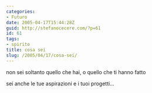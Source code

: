 ```yaml
---
categories:
- Futuro
date: 2005-04-17T15:44:28Z
guid: http://stefanocecere.com/?p=61
id: 61
tags:
- spirito
title: cosa sei
slug: /2005/04/17/cosa-sei/
---
```


non sei soltanto quello che hai, o quello che ti hanno fatto

sei anche le tue aspirazioni e i tuoi progetti…